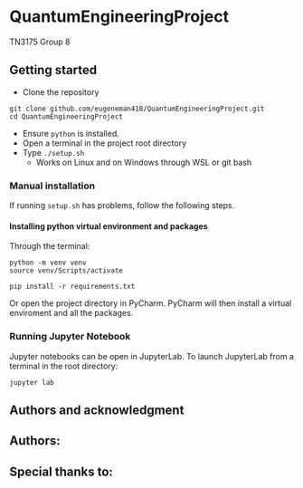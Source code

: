 # QuantumEngineeringProject
TN3175 Group 8

## Getting started

- Clone the repository
```
git clone github.com/eugeneman418/QuantumEngineeringProject.git
cd QuantumEngineeringProject
```

- Ensure `python` is installed.
- Open a terminal in the project root directory
- Type `./setup.sh`
  - Works on Linux and on Windows through WSL or git bash


### Manual installation
If running `setup.sh` has problems, follow the following steps.

#### Installing python virtual environment and packages
Through the terminal:
```
python -m venv venv
source venv/Scripts/activate

pip install -r requirements.txt
```

Or open the project directory in PyCharm. PyCharm will then install a virtual enviroment and all the packages.

### Running Jupyter Notebook
Jupyter notebooks can be open in JupyterLab. To launch JupyterLab from a terminal in the root directory:
```
jupyter lab
```

## Authors and acknowledgment
Authors:
- 

Special thanks to:
- 

